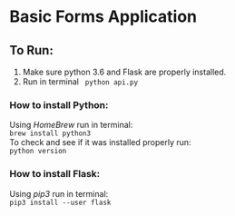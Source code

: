 # Basic Forms Application

## To Run: 
1. Make sure python 3.6 and Flask are properly installed.
2. Run in terminal ``` python api.py```

### How to install Python:
Using *HomeBrew* run in terminal:\
``` brew install python3 ```\
To check and see if it was installed properly run:\
``` python version ```

### How to install Flask:
Using *pip3* run in terminal:\
``` pip3 install --user flask ```
